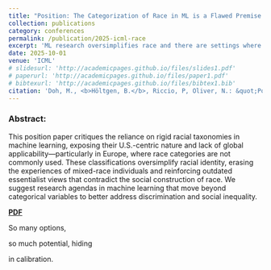 ```yaml
---
title: "Position: The Categorization of Race in ML is a Flawed Premise "
collection: publications
category: conferences
permalink: /publication/2025-icml-race
excerpt: 'ML research oversimplifies race and there are settings where we need to move beyond categories.'
date: 2025-10-01
venue: 'ICML'
# slidesurl: 'http://academicpages.github.io/files/slides1.pdf'
# paperurl: 'http://academicpages.github.io/files/paper1.pdf'
# bibtexurl: 'http://academicpages.github.io/files/bibtex1.bib'
citation: 'Doh, M., <b>Höltgen, B.</b>, Riccio, P, Oliver, N.: &quot;Position: The categorization of race in ML is a flawed premise.&quot; <i>ICML</i>. 2025.'
---
```

### Abstract:
This position paper critiques the reliance on rigid racial taxonomies in machine learning, exposing their U.S.-centric nature and lack of global applicability—particularly in Europe, where race categories are not commonly used. These classifications oversimplify racial identity, erasing the experiences of mixed-race individuals and reinforcing outdated essentialist views that contradict the social construction of race. We suggest research agendas in machine learning that move beyond categorical variables to better address discrimination and social inequality.

[**PDF**](https://icml.cc/virtual/2025/poster/40122)

So many options,

so much potential, hiding

in calibration.

